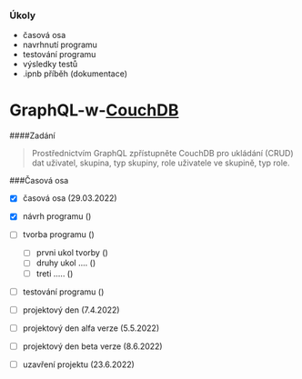 ### Úkoly

- časová osa
- navrhnutí programu
- testování programu
- výsledky testů
- .ipnb příběh (dokumentace)

# GraphQL-w-[CouchDB](https://github.com/apache/couchdb)

####Zadání
>Prostřednictvím GraphQL zpřístupněte CouchDB pro ukládání (CRUD) dat uživatel, skupina, typ skupiny, role uživatele ve skupině, typ role.

###Časová osa

- [x] časová osa (29.03.2022)
- [x] návrh programu ()
- [ ] tvorba programu ()
    - [ ] prvni ukol tvorby ()
    - [ ] druhy ukol .... ()
    - [ ] treti ..... ()
- [ ] testování programu ()
- [ ] projektový den (7.4.2022)
- [ ] projektový den alfa verze (5.5.2022)
- [ ] projektový den beta verze (8.6.2022)
- [ ] uzavření projektu (23.6.2022)

